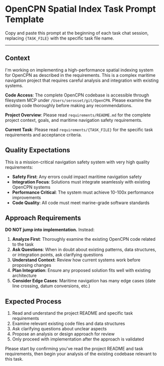 # OpenCPN Spatial Index Task Prompt Template

Copy and paste this prompt at the beginning of each task chat session, replacing `{TASK_FILE}` with the specific task file name.

---

## Context

I'm working on implementing a high-performance spatial indexing system for OpenCPN as described in the requirements. This is a complex maritime navigation project that requires careful analysis and integration with existing systems.

**Code Access**: The complete OpenCPN codebase is accessible through filesystem MCP under `/Users/serosset/git/OpenCPN`. Please examine the existing code thoroughly before making any recommendations.

**Project Overview**: Please read `requirements/README.md` for the complete project context, goals, and maritime navigation safety requirements.

**Current Task**: Please read `requirements/{TASK_FILE}` for the specific task requirements and acceptance criteria.

## Quality Expectations

This is a mission-critical navigation safety system with very high quality requirements:

- **Safety First**: Any errors could impact maritime navigation safety
- **Integration Focus**: Solutions must integrate seamlessly with existing OpenCPN systems
- **Performance Critical**: The system must achieve 10-100x performance improvements
- **Code Quality**: All code must meet marine-grade software standards

## Approach Requirements

**DO NOT jump into implementation.** Instead:

1. **Analyze First**: Thoroughly examine the existing OpenCPN code related to the task
2. **Ask Questions**: When in doubt about existing patterns, data structures, or integration points, ask clarifying questions
3. **Understand Context**: Review how current systems work before proposing changes
4. **Plan Integration**: Ensure any proposed solution fits well with existing architecture
5. **Consider Edge Cases**: Maritime navigation has many edge cases (date line crossing, datum conversions, etc.)

## Expected Process

1. Read and understand the project README and specific task requirements
2. Examine relevant existing code files and data structures
3. Ask clarifying questions about unclear aspects
4. Propose an analysis or design approach for review
5. Only proceed with implementation after the approach is validated

Please start by confirming you've read the project README and task requirements, then begin your analysis of the existing codebase relevant to this task.
